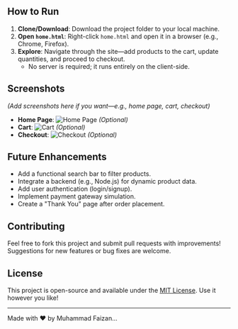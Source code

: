 
## How to Run
1. **Clone/Download**: Download the project folder to your local machine.
2. **Open `home.html`**: Right-click `home.html` and open it in a browser (e.g., Chrome, Firefox).
3. **Explore**: Navigate through the site—add products to the cart, update quantities, and proceed to checkout.
   - No server is required; it runs entirely on the client-side.

## Screenshots
*(Add screenshots here if you want—e.g., home page, cart, checkout)*  
- **Home Page**: ![Home Page](images/screenshot-home.png) *(Optional)*
- **Cart**: ![Cart](images/screenshot-cart.png) *(Optional)*  
- **Checkout**: ![Checkout](images/screenshot-checkout.png) *(Optional)*

## Future Enhancements
- Add a functional search bar to filter products.
- Integrate a backend (e.g., Node.js) for dynamic product data.
- Add user authentication (login/signup).
- Implement payment gateway simulation.
- Create a "Thank You" page after order placement.

## Contributing
Feel free to fork this project and submit pull requests with improvements! Suggestions for new features or bug fixes are welcome.

## License
This project is open-source and available under the [MIT License](LICENSE). Use it however you like!

---
Made with ❤️ by Muhammad Faizan...